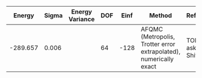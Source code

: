 | Energy   | Sigma | Energy Variance | DOF | Einf | Method                                                       | Reference |
|----------|-------|-----------------|-----|------|--------------------------------------------------------------|-----------|
| -289.657 | 0.006 |                 | 64  | -128 | AFQMC (Metropolis, Trotter error extrapolated), numerically exact | TODO: ask Shiwei |
